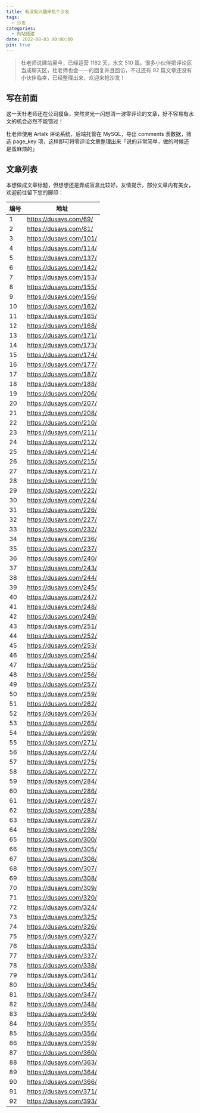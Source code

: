 ```yaml
---
title: 有没有兴趣来抢个沙发
tags:
  - 沙发
categories:
  - 网站搭建
date: 2022-08-03 00:00:00
pin: true
---
```


> 杜老师说建站至今，已经运营 1182 天，水文 510 篇。很多小伙伴把评论区当成聊天区，杜老师也会一一的回复并且回访，不过还有 92 篇文章还没有小伙伴临幸，已经整理出来，欢迎来抢沙发！

<!-- more -->

## 写在前面

这一天杜老师还在公司摸鱼，突然灵光一闪想清一波零评论的文章，好不容易有水文的机会必然不能错过！

杜老师使用 Artalk 评论系统，后端托管在 MySQL，导出 comments 表数据，筛选 page_key 项，这样即可将零评论文章整理出来「说的非常简单，做的时候还是蛮麻烦的」

## 文章列表

本想做成文章标题，但想想还是弄成盲盒比较好。友情提示，部分文章内有美女，欢迎前往留下您的脚印：

| 编号 | 地址 |
| - | - |
| 1  | https://dusays.com/69/  |
| 2  | https://dusays.com/81/  |
| 3  | https://dusays.com/101/ |
| 4  | https://dusays.com/114/ |
| 5  | https://dusays.com/137/ |
| 6  | https://dusays.com/142/ |
| 7  | https://dusays.com/153/ |
| 8  | https://dusays.com/155/ |
| 9  | https://dusays.com/156/ |
| 10 | https://dusays.com/162/ |
| 11 | https://dusays.com/165/ |
| 12 | https://dusays.com/168/ |
| 13 | https://dusays.com/171/ |
| 14 | https://dusays.com/173/ |
| 15 | https://dusays.com/174/ |
| 16 | https://dusays.com/177/ |
| 17 | https://dusays.com/187/ |
| 18 | https://dusays.com/188/ |
| 19 | https://dusays.com/206/ |
| 20 | https://dusays.com/207/ |
| 21 | https://dusays.com/208/ |
| 22 | https://dusays.com/210/ |
| 23 | https://dusays.com/211/ |
| 24 | https://dusays.com/212/ |
| 25 | https://dusays.com/214/ |
| 26 | https://dusays.com/215/ |
| 27 | https://dusays.com/217/ |
| 28 | https://dusays.com/219/ |
| 29 | https://dusays.com/222/ |
| 30 | https://dusays.com/224/ |
| 31 | https://dusays.com/226/ |
| 32 | https://dusays.com/227/ |
| 33 | https://dusays.com/232/ |
| 34 | https://dusays.com/236/ |
| 35 | https://dusays.com/237/ |
| 36 | https://dusays.com/240/ |
| 37 | https://dusays.com/243/ |
| 38 | https://dusays.com/244/ |
| 39 | https://dusays.com/245/ |
| 40 | https://dusays.com/247/ |
| 41 | https://dusays.com/248/ |
| 42 | https://dusays.com/249/ |
| 43 | https://dusays.com/251/ |
| 44 | https://dusays.com/252/ |
| 45 | https://dusays.com/253/ |
| 46 | https://dusays.com/254/ |
| 47 | https://dusays.com/255/ |
| 48 | https://dusays.com/256/ |
| 49 | https://dusays.com/257/ |
| 50 | https://dusays.com/259/ |
| 51 | https://dusays.com/262/ |
| 52 | https://dusays.com/263/ |
| 53 | https://dusays.com/265/ |
| 54 | https://dusays.com/269/ |
| 55 | https://dusays.com/271/ |
| 56 | https://dusays.com/274/ |
| 57 | https://dusays.com/275/ |
| 58 | https://dusays.com/277/ |
| 59 | https://dusays.com/284/ |
| 60 | https://dusays.com/286/ |
| 61 | https://dusays.com/287/ |
| 62 | https://dusays.com/288/ |
| 63 | https://dusays.com/297/ |
| 64 | https://dusays.com/298/ |
| 65 | https://dusays.com/300/ |
| 66 | https://dusays.com/305/ |
| 67 | https://dusays.com/306/ |
| 68 | https://dusays.com/307/ |
| 69 | https://dusays.com/308/ |
| 70 | https://dusays.com/309/ |
| 71 | https://dusays.com/320/ |
| 72 | https://dusays.com/324/ |
| 73 | https://dusays.com/325/ |
| 74 | https://dusays.com/326/ |
| 75 | https://dusays.com/327/ |
| 76 | https://dusays.com/335/ |
| 77 | https://dusays.com/337/ |
| 78 | https://dusays.com/338/ |
| 79 | https://dusays.com/341/ |
| 80 | https://dusays.com/345/ |
| 81 | https://dusays.com/347/ |
| 82 | https://dusays.com/348/ |
| 83 | https://dusays.com/349/ |
| 84 | https://dusays.com/355/ |
| 85 | https://dusays.com/356/ |
| 86 | https://dusays.com/359/ |
| 87 | https://dusays.com/360/ |
| 88 | https://dusays.com/363/ |
| 89 | https://dusays.com/364/ |
| 90 | https://dusays.com/366/ |
| 91 | https://dusays.com/371/ |
| 92 | https://dusays.com/393/ |